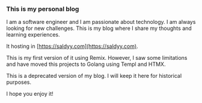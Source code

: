 ### This is my personal blog

I am a software engineer and I am passionate about technology. I am always looking for new
challenges.
This is my blog where I share my thoughts and learning experiences.

It hosting in [https://saldyy.com](https://saldyy.com).

This is my first version of it using Remix. However, I saw some limitations and have moved this
projects to Golang using Templ and HTMX.

This is a deprecated version of my blog. I will keep it here for historical purposes.

I hope you enjoy it!

